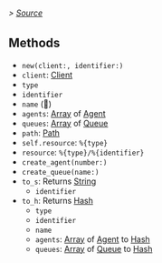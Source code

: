###### > [Source]

## Methods

- `new(client:, identifier:)`
- `client`: [Client]
- `type`
- `identifier`
- `name` (____)
- `agents`: [Array] of [Agent]
- `queues`: [Array] of [Queue]
- `path`: [Path]
- `self.resource`: `%{type}`
- `resource`: `%{type}/%{identifier}`
- `create_agent(number:)`
- `create_queue(name:)`
- `to_s`: Returns [String]
  - `identifier`
- `to_h`: Returns [Hash]
  - `type`
  - `identifier`
  - `name`
  - `agents`: [Array] of [Agent] to [Hash]
  - `queues`: [Array] of [Queue] to [Hash]

[Source]: /lib/ovh-telecom-control/line.rb
[Client]: ovh-telecom-control/client.md
[Agent]: ovh-telecom-control/agent.md
[Queue]: ovh-telecom-control/queue.md
[String]: https://ruby-doc.org/core/String.html
[Array]: https://ruby-doc.org/core/Array.html
[Hash]: https://ruby-doc.org/core/Hash.html
[Path]: https://ruby-doc.org/stdlib/libdoc/pathname/rdoc/Pathname.html
